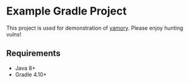 # Example Gradle Project

This project is used for demonstration of [yamory](https://yamory.io).
Please enjoy hunting vulns!

## Requirements

- Java 8+
- Gradle 4.10+
